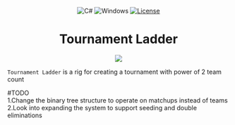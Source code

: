 
<div align="center">

![C#](https://img.shields.io/badge/Language-C%23-blue?style=plastic&)
![Windows](https://img.shields.io/badge/Platform-Windows-blue?style=plastic)
[![License](https://img.shields.io/github/license/R3nzTheCodeGOD/R3nzSkin.svg?style=plastic)](https://github.com/numinnex/Tournament-Ladder/blob/master/LICENSE.txt)
# **Tournament Ladder**
<img src="https://user-images.githubusercontent.com/112548209/187738210-b7adf2a3-7ba3-4924-a917-a35e62f85701.png">
</div>

`Tournament Ladder` is a rig for creating a tournament with power of 2 team count 

#TODO<br>
1.Change the binary tree structure to operate on matchups instead of teams<br>
2.Look into expanding the system to support seeding and double eliminations<br>

